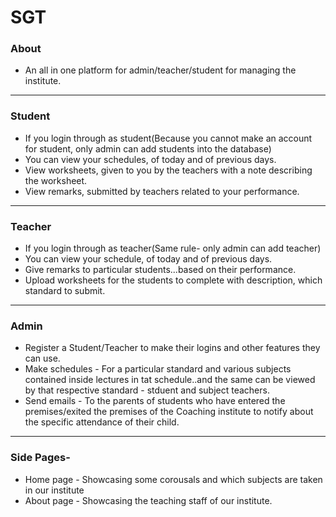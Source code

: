 # SGT

### About ###
- An all in one platform for admin/teacher/student for managing the institute.

---

### Student ###

- If you login through as student(Because you cannot make an account for student, only admin can add students into the database)
- You can view your schedules, of today and of previous days.
- View worksheets, given to you by the teachers with a note describing the worksheet.
- View remarks, submitted by teachers related to your performance.

---

### Teacher ###

- If you login through as teacher(Same rule- only admin can add teacher)
- You can view your schedule, of today and of previous days.
- Give remarks to particular students...based on their performance.
- Upload worksheets for the students to complete with description, which standard to submit.

---

### Admin ###

- Register a Student/Teacher to make their logins and other features they can use.
- Make schedules - For a particular standard and various subjects contained inside lectures in tat schedule..and the same can be viewed by that respective standard - stduent and subject teachers.
- Send emails - To the parents of students who have entered the premises/exited the premises of the Coaching institute to notify about the specific attendance of their child.

---

### Side Pages- ###
- Home page - Showcasing some corousals and which subjects are taken in our institute
- About page - Showcasing the teaching staff of our institute.
